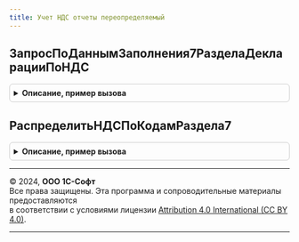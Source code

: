 ```yaml
---
title: Учет НДС отчеты переопределяемый
---
```



## ЗапросПоДаннымЗаполнения7РазделаДекларацииПоНДС
<details style="margin: 1em 0; padding: 0.5em; border: 1px solid #ccc; border-radius: 6px;">

<summary style="font-weight: bold; cursor: pointer;">Описание, пример вызова</summary>

```bsl

// В процедуре отбираются необлагаемые НДС операции и подтверждающие документы
//
// Параметры:
//	СтруктураПараметров - Структура - Организация, дата.
//	ДанныеДляЗаполнения - Структура - две таблицы: НеоблагаемыеНДСОперации, ПодтверждающиеДокументы.
//  АдресХранилища - Строка - адрес временного хранилища для помещения результата выполнения.
//
Процедура ЗапросПоДаннымЗаполнения7РазделаДекларацииПоНДС(СтруктураПараметров, ДанныеДляЗаполнения, АдресХранилища) Экспорт
```

Пример вызова
```bsl
УчетНДСОтчетыПереопределяемый.ЗапросПоДаннымЗаполнения7РазделаДекларацииПоНДС(СтруктураПараметров, ДанныеДляЗаполнения, АдресХранилища) 
```
</details>

## РаспределитьНДСПоКодамРаздела7
<details style="margin: 1em 0; padding: 0.5em; border: 1px solid #ccc; border-radius: 6px;">

<summary style="font-weight: bold; cursor: pointer;">Описание, пример вызова</summary>

```bsl

// В процедуре распределяется НДС по кодам операции
//
// Параметры:
//	СтруктураПараметров - Структура - Организация, дата.
//	НеоблагаемыеНДСОперации - ТаблицаЗначений - таблица необлагаемых операций
//	МассивКоэффициентов - ТаблицаЗначений - колонка СуммаРеализации таблицы НеоблагаемыеНДСОперации
//
Процедура РаспределитьНДСПоКодамРаздела7(СтруктураПараметров, НеоблагаемыеНДСОперации, МассивКоэффициентов) Экспорт
```

Пример вызова
```bsl
УчетНДСОтчетыПереопределяемый.РаспределитьНДСПоКодамРаздела7(СтруктураПараметров, НеоблагаемыеНДСОперации, МассивКоэффициентов) 
```
</details>

---

© 2024, **ООО 1С-Софт**  
Все права защищены. Эта программа и сопроводительные материалы предоставляются  
в соответствии с условиями лицензии [Attribution 4.0 International (CC BY 4.0)](https://creativecommons.org/licenses/by/4.0/legalcode).

---
